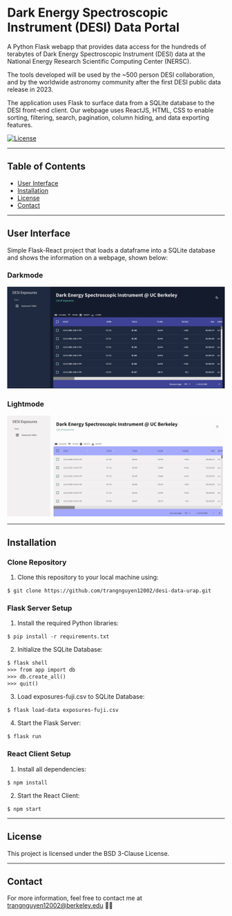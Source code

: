# Dark Energy Spectroscopic Instrument (DESI) Data Portal 

A Python Flask webapp that provides data access for the hundreds of terabytes of Dark Energy Spectroscopic Instrument (DESI) data at the National Energy Research Scientific Computing Center (NERSC).

The tools developed will be used by the ~500 person DESI collaboration, and by the worldwide astronomy community after the first DESI public data release in 2023.

The application uses Flask to surface data from a SQLite database to the DESI front-end client. Our webpage uses ReactJS, HTML, CSS to enable sorting, filtering, search, pagination, column hiding, and data exporting features.


[![License](https://img.shields.io/badge/license-BSD%203--Clause-blue)](https://opensource.org/licenses/BSD-3-Clause)

---

## Table of Contents

- [User Interface](#user-interface)
- [Installation](#installation)
- [License](#license)
- [Contact](#contact)

---

## **User Interface**

Simple Flask-React project that loads a dataframe into a SQLite database and shows the information on a webpage, shown below:  

### Darkmode

![Darkmode](assets/darkmodeFULL.png "Darkmode version")

### Lightmode 

![Lightmode](assets/lightmodeFULL.png "Lightmode version")


---

## **Installation**

### Clone Repository 

1. Clone this repository to your local machine using:

```
$ git clone https://github.com/trangnguyen12002/desi-data-urap.git
```

### Flask Server Setup


1. Install the required Python libraries:

```
$ pip install -r requirements.txt
```

2. Initialize the SQLite Database:

```
$ flask shell
>>> from app import db 
>>> db.create_all()
>>> quit()
```
3. Load exposures-fuji.csv to SQLite Database:

```
$ flask load-data exposures-fuji.csv
```

4. Start the Flask Server:

```
$ flask run 
```

### React Client Setup 

1. Install all dependencies:

```
$ npm install 
```

2. Start the React Client:

```
$ npm start
``` 

---

## **License**

This project is licensed under the BSD 3-Clause License. 

--- 

## **Contact**

For more information, feel free to contact me at trangnguyen12002@berkeley.edu :frog::crown:
